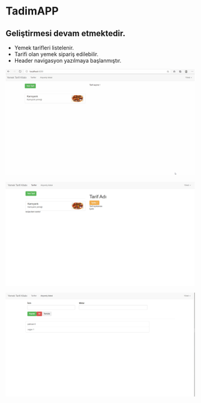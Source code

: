 # TadimAPP

## <b> Geliştirmesi devam etmektedir. </b>
- Yemek tarifleri listelenir.
- Tarifi olan yemek sipariş edilebilir.
- Header navigasyon yazılmaya başlanmıştır.

![Ana Ekran-TASLAK](https://github.com/NisanurBulut/TadimAPP/blob/master/src/assets/Photos/anaEkran.gif)

![Ana Ekran-TASLAK](https://github.com/NisanurBulut/TadimAPP/blob/master/src/assets/Photos/anaEkran1.png)

![Ana Ekran-TASLAK](https://github.com/NisanurBulut/TadimAPP/blob/master/src/assets/Photos/anaEkran2.png)